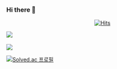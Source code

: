 ### Hi there 👋

<!--
**sunsik17/sunsik17** is a ✨ _special_ ✨ repository because its `README.md` (this file) appears on your GitHub profile.

Here are some ideas to get you started:

- 🔭 I’m currently working on ...
- 🌱 I’m currently learning ...
- 👯 I’m looking to collaborate on ...
- 🤔 I’m looking for help with ...
- 💬 Ask me about ...
- 📫 How to reach me: ...
- 😄 Pronouns: ...
- ⚡ Fun fact: ...
-->
<div align=center>
  
[![Hits](https://hits.seeyoufarm.com/api/count/incr/badge.svg?url=https%3A%2F%2Fgithub.com%2Fsunsik17%2Fhit-counter&count_bg=%2379C83D&title_bg=%23555555&icon=&icon_color=%23E7E7E7&title=hits&edge_flat=false)](https://hits.seeyoufarm.com)

</div>

<img src="https://github-readme-stats.vercel.app/api/top-langs/?username=sunsik17&layout=compact"><br><br>
<img src="https://github-readme-stats.vercel.app/api?username=sunsik17&show_icons=true">


[![Solved.ac
프로필](http://mazassumnida.wtf/api/v2/generate_badge?boj=sunsik17)](https://solved.ac/sunsik17)
